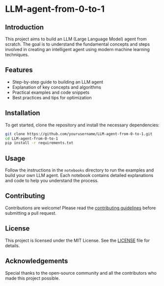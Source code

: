 # LLM-agent-from-0-to-1
## Introduction

This project aims to build an LLM (Large Language Model) agent from scratch. The goal is to understand the fundamental concepts and steps involved in creating an intelligent agent using modern machine learning techniques.

## Features

- Step-by-step guide to building an LLM agent
- Explanation of key concepts and algorithms
- Practical examples and code snippets
- Best practices and tips for optimization

## Installation

To get started, clone the repository and install the necessary dependencies:

```bash
git clone https://github.com/yourusername/LLM-agent-from-0-to-1.git
cd LLM-agent-from-0-to-1
pip install -r requirements.txt
```

## Usage

Follow the instructions in the `notebooks` directory to run the examples and build your own LLM agent. Each notebook contains detailed explanations and code to help you understand the process.

## Contributing

Contributions are welcome! Please read the [contributing guidelines](CONTRIBUTING.md) before submitting a pull request.

## License

This project is licensed under the MIT License. See the [LICENSE](LICENSE) file for details.

## Acknowledgements

Special thanks to the open-source community and all the contributors who made this project possible.